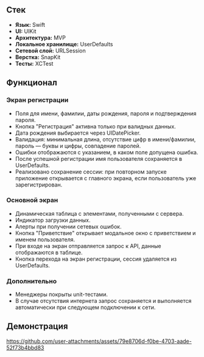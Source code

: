 ## Стек

- **Язык:** Swift
- **UI:** UIKit
- **Архитектура:** MVP
- **Локальное хранилище:** UserDefaults
- **Сетевой слой:** URLSession
- **Верстка:** SnapKit
- **Тесты:** XCTest


## Функционал

### Экран регистрации

- Поля для имени, фамилии, даты рождения, пароля и подтверждения пароля.
- Кнопка "Регистрация" активна только при валидных данных.
- Дата рождения выбирается через UIDatePicker.
- Валидация: минимальная длина, отсутствие цифр в имени/фамилии, пароль — буквы и цифры, совпадение паролей.
- Ошибки отображаются с указанием, в каком поле допущена ошибка.
- После успешной регистрации имя пользователя сохраняется в UserDefaults.
- Реализовано сохранение сессии: при повторном запуске приложение открывается с главного экрана, если пользователь уже зарегистрирован.

### Основной экран

- Динамическая таблица с элементами, полученными с сервера.
- Индикатор загрузки данных.
- Алерты при получении сетевых ошибок.
- Кнопка "Приветствие" открывает модальное окно с приветствием и именем пользователя.
- При входе на экран отправляется запрос к API, данные отображаются в таблице.
- Кнопка перехода на экран регистрации, сессия удаляется из UserDefaults.

### Дополнительно

- Менеджеры покрыты unit-тестами.
- В случае отсутствия интернета запрос сохраняется и выполняется автоматически при следующем подключении к сети.

## Демонстрация

https://github.com/user-attachments/assets/79e8706d-f0be-4703-aade-52f73b4bbd83
